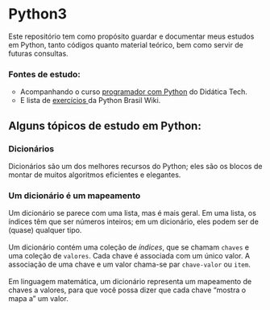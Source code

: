 # Python3

<p>Este repositório tem como propósito guardar e documentar meus estudos em Python, tanto códigos quanto material teórico, bem como servir de futuras consultas.</p>

<h3>Fontes de estudo: </h3>
<ul type="circle">
  <li>Acompanhando o curso <a href="https://didatica.tech/programador-com-python-curso-completo-para-iniciantes/">programador com Python</a> do Didática Tech.</li>
  <li>E lista de <a href="https://wiki.python.org.br/ListaDeExercicios" target="_blank">exercícios </a>da Python Brasil Wiki.</li>
</ul>




<h2>Alguns tópicos de estudo em Python: </h2>
<h3>Dicionários</h3>
<p>Dicionários são um dos melhores recursos do Python; eles são os blocos de montar de muitos algoritmos eficientes e elegantes.</p>
<h3>Um dicionário é um mapeamento</h3>
<p>Um dicionário se parece com uma lista, mas é mais geral. Em uma lista, os índices têm que ser números inteiros; em um dicionário, eles podem ser de (quase) qualquer tipo. <br>
  <br>Um dicionário contém uma coleção de <i>índices</i>, que se chamam <code>chaves</code> e uma coleção de <code>valores</code>. Cada chave é associada com um único valor. A associação de uma chave e um valor chama-se par <code>chave-valor</code> ou <code>item</code>.<br> 
  <br>Em linguagem matemática, um dicionário representa um mapeamento de chaves a valores, para que você possa dizer que cada chave “mostra o mapa a” um valor. 
